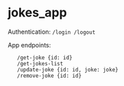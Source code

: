 # jokes_app

Authentication:
```/login /logout```

App endpoints: 
```/generate-joke 
   /get-joke {id: id}
   /get-jokes-list 
   /update-joke {id: id, joke: joke}
   /remove-joke {id: id}
   ```

